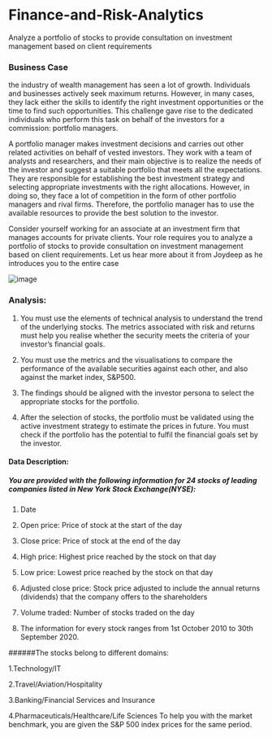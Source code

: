# Finance-and-Risk-Analytics
 Analyze a portfolio of stocks to provide consultation on investment management based on client requirements

### Business Case 
the industry of wealth management has seen a lot of growth. Individuals and businesses actively seek maximum returns. However, in many cases, they lack either the skills to identify the right investment opportunities or the time to find such opportunities. This challenge gave rise to the dedicated individuals who perform this task on behalf of the investors for a commission: portfolio managers.

A portfolio manager makes investment decisions and carries out other related activities on behalf of vested investors. They work with a team of analysts and researchers, and their main objective is to realize the needs of the investor and suggest a suitable portfolio that meets all the expectations. They are responsible for establishing the best investment strategy and selecting appropriate investments with the right allocations. However, in doing so, they face a lot of competition in the form of other portfolio managers and rival firms. Therefore, the portfolio manager has to use the available resources to provide the best solution to the investor.

Consider yourself working for an associate at an investment firm that manages accounts for private clients. Your role requires you to analyze a portfolio of stocks to provide consultation on investment management based on client requirements. Let us hear more about it from Joydeep as he introduces you to the entire case

![image](https://github.com/RanjanRavi2398/Finance-and-Risk-Analytics-/assets/65977290/64944da7-5b42-47c5-af2e-23805c3e12a2)


### Analysis:

 1. You must use the elements of technical analysis to understand the trend of the underlying stocks. The metrics associated with risk and returns must help you realise whether the security meets the criteria of your investor’s financial goals.
 
2. You must use the metrics and the visualisations to compare the performance of the available securities against each other, and also against the market index, S&P500.

3. The findings should be aligned with the investor persona to select the appropriate stocks for the portfolio.

4. After the selection of stocks, the portfolio must be validated using the active investment strategy to estimate the prices in future. You must check if the portfolio has the potential to fulfil the financial goals set by the investor.

#### Data Description:

##### You are provided with the following information for 24 stocks of leading companies listed in New York Stock Exchange(NYSE):

1. Date

2. Open price: Price of stock at the start of the day

3. Close price: Price of stock at the end of the day

4. High price: Highest price reached by the stock on that day

5. Low price: Lowest price reached by the stock on that day

6. Adjusted close price: Stock price adjusted to include the annual returns (dividends) that the company offers to the shareholders

7. Volume traded: Number of stocks traded on the day

8. The information for every stock ranges from 1st October 2010 to 30th September 2020.

######The stocks belong to different domains:

1.Technology/IT

2.Travel/Aviation/Hospitality

3.Banking/Financial Services and Insurance

4.Pharmaceuticals/Healthcare/Life Sciences
To help you with the market benchmark, you are given the S&P 500 index prices for the same period.




